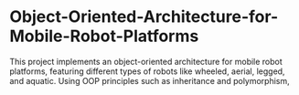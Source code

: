 # Object-Oriented-Architecture-for-Mobile-Robot-Platforms
This project implements an object-oriented architecture for mobile robot platforms, featuring different types of robots like wheeled, aerial, legged, and aquatic. Using OOP principles such as inheritance and polymorphism, 
